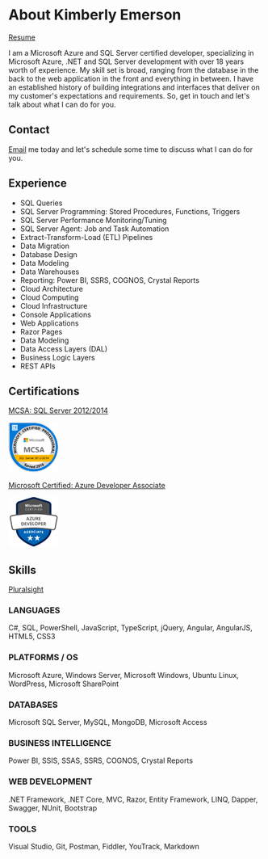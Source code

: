 # About Kimberly Emerson

[Resume](resume_emerson_kimberly.pdf)

I am a Microsoft Azure and SQL Server certified developer, specializing in Microsoft Azure, .NET and SQL Server development with over 18 years worth of experience. My skill set is broad, ranging from the database in the back to the web application in the front and everything in between. I have an established history of building integrations and interfaces that deliver on my customer's expectations and requirements. So, get in touch and let's talk about what I can do for you. 

## Contact

[Email](mailto:kimberly@kimberlyemerson.dev) me today and let's schedule some time to discuss what I can do for you. 

## Experience

- SQL Queries
- SQL Server Programming: Stored Procedures, Functions, Triggers
- SQL Server Performance Monitoring/Tuning
- SQL Server Agent: Job and Task Automation
- Extract-Transform-Load (ETL) Pipelines
- Data Migration
- Database Design
- Data Modeling
- Data Warehouses
- Reporting: Power BI, SSRS, COGNOS, Crystal Reports
- Cloud Architecture
- Cloud Computing
- Cloud Infrastructure
- Console Applications
- Web Applications
- Razor Pages
- Data Modeling
- Data Access Layers (DAL)
- Business Logic Layers
- REST APIs

## Certifications

[MCSA: SQL Server 2012/2014](https://www.youracclaim.com/badges/bd03f281-d07c-435f-8169-894f1026ed80)

<a href="https://www.youracclaim.com/badges/bd03f281-d07c-435f-8169-894f1026ed80"><img src="https://github.com/kimberly-emerson/Documents/blob/master/sql.png" width=100px /></a>

[Microsoft Certified: Azure Developer Associate](https://www.youracclaim.com/badges/c102a797-cd4a-418c-b4a8-a2b3eaf91fe6)

<a href="https://www.youracclaim.com/badges/c102a797-cd4a-418c-b4a8-a2b3eaf91fe6"><img src="https://github.com/kimberly-emerson/Documents/blob/master/azure.png" width=100px /></a>

## Skills

[Pluralsight](https://app.pluralsight.com/profile/kimberly-emerson)

### LANGUAGES
C#, SQL, PowerShell, JavaScript, TypeScript, jQuery, Angular, AngularJS, HTML5, CSS3

### PLATFORMS / OS
Microsoft Azure, Windows Server, Microsoft Windows, Ubuntu Linux, WordPress, Microsoft SharePoint

### DATABASES
Microsoft SQL Server, MySQL, MongoDB, Microsoft Access

### BUSINESS INTELLIGENCE
Power BI, SSIS, SSAS, SSRS, COGNOS, Crystal Reports

### WEB DEVELOPMENT
.NET Framework, .NET Core, MVC, Razor, Entity Framework, LINQ, Dapper, Swagger, NUnit, Bootstrap

### TOOLS
Visual Studio, Git, Postman, Fiddler, YouTrack, Markdown
